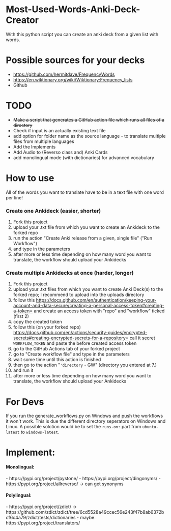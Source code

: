 # Most-Used-Words-Anki-Deck-Creator
With this python script you can create an anki deck from a given list with words.

# Possible sources for your decks
- https://github.com/hermitdave/FrequencyWords
- https://en.wiktionary.org/wiki/Wiktionary:Frequency_lists
- Github

# TODO
- ~~Make a script that generates a GitHub action file which runs all files of a directory~~ 
- Check if input is an actually existing text file
- add option for folder name as the source language - to translate multiple files from multiple languages
- Add the Implements
- Add Audio to (Reverso class and) Anki Cards
- add monolingual mode (with dictionaries) for advanced vocabulary

# How to use
All of the words you want to translate have to be in a text file with one word per line!
<h3>Create one Ankideck (easier, shorter)</h3>

1. Fork this project
2. upload your .txt file from which you want to create an Ankideck to the forked repo
3. run the action "Create Anki release from a given, single file" ("Run Workflow")
4. and type in the parameters 
5. after more or less time depending on how many word you want to translate, the workflow should upload your Ankidecks



<h3>Create multiple Ankidecks at once (harder, longer)</h3>

1. Fork this project
2. upload your .txt files from which you want to create Anki Deck(s) to the forked repo; I recommend to upload into the uploads directory
3. follow this 
https://docs.github.com/en/authentication/keeping-your-account-and-data-secure/creating-a-personal-access-token#creating-a-token=
and create an access token with "repo" and "workflow" ticked (first 2)
4. copy the created token
5. follow this (on your forked repo)
https://docs.github.com/en/actions/security-guides/encrypted-secrets#creating-encrypted-secrets-for-a-repository=
call it secret `WORKFLOW_TOKEN` and paste the before created access token 
6. go to the GitHub Actions tab of your forked project
7. go to "Create workflow file" and type in the parameters
8. wait some time until this action is finished
9. then go to the action "`'directory` - GW" (directory you entered at 7.)
10. and run it
11. after more or less time depending on how many word you want to translate, the workflow should upload your Ankidecks

# For Devs
If you run the generate_workflows.py on Windows and push the workflows it won't work. This is due the different directory seperators on Windows and Linux. A possible solotion would be to set the `runs-on:` part from `ubuntu-latest` to `windows-latest`.


# Implement:
<h4>Monolingual:</h4>
- https://pypi.org/project/pystone/
- https://pypi.org/project/dingonyms/
- https://pypi.org/project/allreverso/ -> can get synonyms

<h4>Polylingual:</h4>
- https://pypi.org/project/zdict/ -> https://github.com/zdict/zdict/tree/6cd5528a49ccec56e243f47b8ab6372bcf6c4a79/zdict/tests/dictionaries
- maybe: https://pypi.org/project/translators/